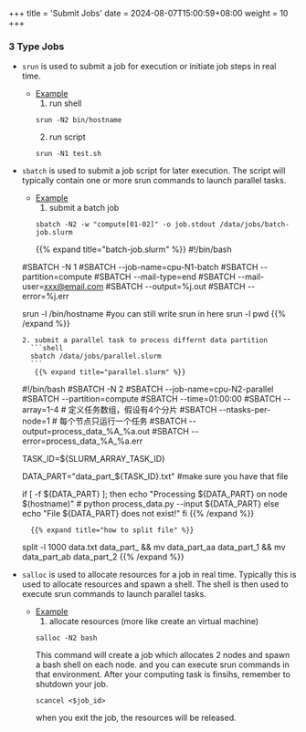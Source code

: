 +++
title = 'Submit Jobs'
date = 2024-08-07T15:00:59+08:00
weight = 10
+++


### 3 Type Jobs

- `srun`
    is used to submit a job for execution or initiate job steps in real time. 
  * [Example]()
    1. run shell
    ```shell
    srun -N2 bin/hostname
    ```
    2. run script
    ```shell
    srun -N1 test.sh
    ```
- `sbatch`
     is used to submit a job script for later execution. The script will typically contain one or more srun commands to launch parallel tasks.
    * [Example]()
      1. submit a batch job
        ```shell
        sbatch -N2 -w "compute[01-02]" -o job.stdout /data/jobs/batch-job.slurm
        ```
        {{% expand title="batch-job.slurm" %}}
    #!/bin/bash

    #SBATCH -N 1
    #SBATCH --job-name=cpu-N1-batch
    #SBATCH --partition=compute
    #SBATCH --mail-type=end
    #SBATCH --mail-user=xxx@email.com
    #SBATCH --output=%j.out
    #SBATCH --error=%j.err

    srun -l /bin/hostname #you can still write srun <command> in here
    srun -l pwd
        {{% /expand %}}

        
      2. submit a parallel task to process differnt data partition
        ```shell
        sbatch /data/jobs/parallel.slurm
        ```
         {{% expand title="parallel.slurm" %}}
    #!/bin/bash
    #SBATCH -N 2 
    #SBATCH --job-name=cpu-N2-parallel
    #SBATCH --partition=compute
    #SBATCH --time=01:00:00
    #SBATCH --array=1-4  # 定义任务数组，假设有4个分片
    #SBATCH --ntasks-per-node=1 # 每个节点只运行一个任务
    #SBATCH --output=process_data_%A_%a.out
    #SBATCH --error=process_data_%A_%a.err

    TASK_ID=${SLURM_ARRAY_TASK_ID}

    DATA_PART="data_part_${TASK_ID}.txt" #make sure you have that file

    if [ -f ${DATA_PART} ]; then
        echo "Processing ${DATA_PART} on node $(hostname)"
        # python process_data.py --input ${DATA_PART}
    else
        echo "File ${DATA_PART} does not exist!"
    fi
        {{% /expand %}}

        {{% expand title="how to split file" %}}
    split -l 1000 data.txt data_part_ 
    && mv data_part_aa data_part_1 
    && mv data_part_ab data_part_2
        {{% /expand %}}

- `salloc`
    is used to allocate resources for a job in real time. Typically this is used to allocate resources and spawn a shell. The shell is then used to execute srun commands to launch parallel tasks.

    * [Example]()
      1. allocate resources (more like create an virtual machine)
      ```shell
      salloc -N2 bash
      ```
      This command will create a job which allocates 2 nodes and spawn a bash shell on each node. and you can execute srun commands in that environment. After your computing task is finsihs, remember to shutdown your job.
      ```shell
      scancel <$job_id>
      ```
      when you exit the job, the resources will be released.